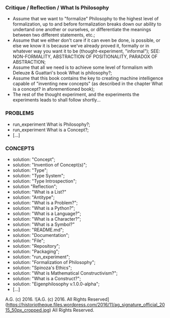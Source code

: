 ### Critique / Reflection / What Is Philosophy
- Assume that we want to "formalize" Philosophy to the highest level of formalization, up to and before formalization breaks down our ability to undertand one another or ourselves, or differentiate the meanings between two different statements, etc.;
- Assume that we either don't care if it can even be done, is possible, or else we know it is because we've already proved it, formally or in whatever way you want it to be (thought-experiment, "informal"); SEE: NON-FORMALITY, ABSTRACTION OF POSITIONALITY, PARADOX OF ABSTRACTION;
- Assume that all we need is to achieve some level of formalism with Deleuze & Guattari's book What is philosophy?;
- Assume that this book contains the key to creating machine intelligence capable of "inventing new concepts" (as described in the chapter What is a concept? in aforementioned book);
- The rest of the thought experiment, and the experiments the experiments leads to shall follow shortly...

### PROBLEMS
- run_experiment What is Philosophy?;
- run_experiment What is a Concept?;
- [...]

### CONCEPTS
- solution: "Concept";
- solution: "Invention of Concept(s)";
- solution: "Type";
- solution: "Type System";
- solution: "Type Introspection";
- solution "Reflection";
- solution: "What is a List?"
- solution: "Antitype";
- solution: "What is a Problem?";
- solution: "What is a Python?";
- solution: "What is a Language?";
- solution: "What is a Character?";
- solution: "What is a Symbol?"
- solution: "README.md";
- solution: "Documentation";
- solution: "File";
- solution: "Repository";
- solution: "Packaging";
- solution: "run_experiment";
- solution: "Formalization of Philosophy";
- solution: "Spinoza's Ethics";
- solution: "What is Mathematical Constructivism?";
- solution: "What is a Construct?";
- solution: "Eigenphilosophy v.1.0.0-alpha";
- [...]

A.G. (c) 2016. ![A.G. (c) 2016. All Rights Reserved]
(https://historiotheque.files.wordpress.com/2016/11/ag_signature_official_2015_50px_cropped.jpg) All Rights Reserved.
